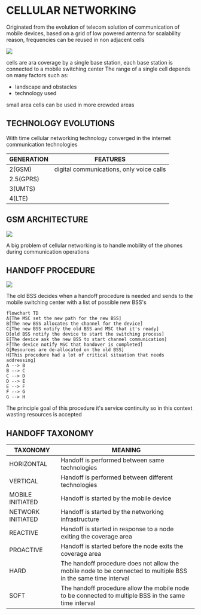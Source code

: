 # CELLULAR NETWORKING

Originated from the evolution of telecom solution of communication of mobile devices, based on a grid of low powered antenna for scalability reason, frequencies can be reused in non adjacent cells

![](Pasted%20image%2020240305135036.png)

cells are ara coverage by a single base station, each base station is connected to a mobile switching center
The range of a single cell depends on many factors such as:

- landscape and obstacles
- technology used

small area cells can be used in more crowded areas

## TECHNOLOGY EVOLUTIONS

With time cellular networking technology converged in the internet communication technologies

| GENERATION | FEATURES                                 |
| ---------- | ---------------------------------------- |
| 2(GSM)     | digital communications, only voice calls |
| 2.5(GPRS)  |                                          |
| 3(UMTS)    |                                          |
| 4(LTE)     |                                          |

## GSM ARCHITECTURE

![](Pasted%20image%2020240307143626.png)

A big problem of cellular networking is to handle mobility of the phones during communication operations

## HANDOFF PROCEDURE

![](Pasted%20image%2020240307150606.png)

The old BSS decides when a handoff procedure is needed and sends to the mobile switching center with a list of possible new BSS's

```mermaid
flowchart TD
A[The MSC set the new path for the new BSS]
B[The new BSS allocates the channel for the device]
C[The new BSS notify the old BSS and MSC that it's ready]
D[old BSS notify the device to start the switching process]
E[The device ask the new BSS to start channel communication]
F[The device notify MSC that handover is completed]
G[Resources are de-allocated on the old BSS]
H[This procedure had a lot of critical situation that needs addressing]
A --> B
B --> C
C --> D
D --> E
E --> F
F --> G
G --> H
```

The principle goal of this procedure it's service continuity so in this context wasting resources is accepted 

## HANDOFF TAXONOMY

| TAXONOMY          | MEANING                                                                                                        |
| ----------------- | -------------------------------------------------------------------------------------------------------------- |
| HORIZONTAL        | Handoff is performed between same technologies                                                                 |
| VERTICAL          | Handoff is performed between different technologies                                                            |
| MOBILE INITIATED  | Handoff is started by the mobile device                                                                        |
| NETWORK INITIATED | Handoff is started by the networking infrastructure                                                            |
| REACTIVE          | Handoff is started in response to a node exiting the coverage area                                             |
| PROACTIVE         | Handoff is started before the node exits the coverage area                                                     |
| HARD              | The handoff procedure does not allow the mobile node to be connected to multiple BSS in the same time interval |
| SOFT              | The handoff procedure allow the mobile node to be connected to multiple BSS in the same time interval          |
